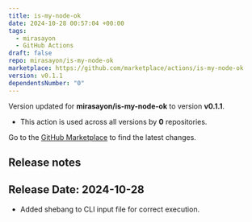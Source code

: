 ```yaml
---
title: is-my-node-ok
date: 2024-10-28 00:57:04 +00:00
tags:
  - mirasayon
  - GitHub Actions
draft: false
repo: mirasayon/is-my-node-ok
marketplace: https://github.com/marketplace/actions/is-my-node-ok
version: v0.1.1
dependentsNumber: "0"
---
```



Version updated for **mirasayon/is-my-node-ok** to version **v0.1.1**.
- This action is used across all versions by **0** repositories.

Go to the [GitHub Marketplace](https://github.com/marketplace/actions/is-my-node-ok) to find the latest changes.

## Release notes

## Release Date: 2024-10-28

- Added shebang to CLI input file for correct execution.
